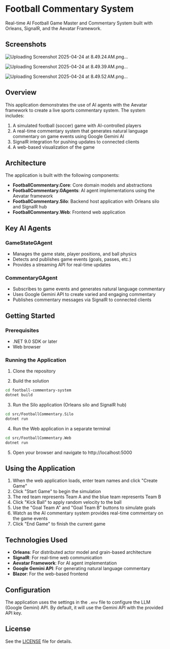 # Football Commentary System

Real-time AI Football Game Master and Commentary System built with Orleans, SignalR, and the Aevatar Framework.

## Screenshots
![Uploading Screenshot 2025-04-24 at 8.49.24 AM.png…]()

![Uploading Screenshot 2025-04-24 at 8.49.39 AM.png…]()

![Uploading Screenshot 2025-04-24 at 8.49.52 AM.png…]()

## Overview

This application demonstrates the use of AI agents with the Aevatar framework to create a live sports commentary system. The system includes:

1. A simulated football (soccer) game with AI-controlled players
2. A real-time commentary system that generates natural language commentary on game events using Google Gemini AI
3. SignalR integration for pushing updates to connected clients
4. A web-based visualization of the game

## Architecture

The application is built with the following components:

- **FootballCommentary.Core**: Core domain models and abstractions
- **FootballCommentary.GAgents**: AI agent implementations using the Aevatar framework
- **FootballCommentary.Silo**: Backend host application with Orleans silo and SignalR hub
- **FootballCommentary.Web**: Frontend web application

## Key AI Agents

### GameStateGAgent
- Manages the game state, player positions, and ball physics
- Detects and publishes game events (goals, passes, etc.)
- Provides a streaming API for real-time updates

### CommentaryGAgent
- Subscribes to game events and generates natural language commentary
- Uses Google Gemini API to create varied and engaging commentary
- Publishes commentary messages via SignalR to connected clients

## Getting Started

### Prerequisites

- .NET 9.0 SDK or later
- Web browser

### Running the Application

1. Clone the repository

2. Build the solution
```bash
cd football-commentary-system
dotnet build
```

3. Run the Silo application (Orleans silo and SignalR hub)
```bash
cd src/FootballCommentary.Silo
dotnet run
```

4. Run the Web application in a separate terminal
```bash
cd src/FootballCommentary.Web
dotnet run
```

5. Open your browser and navigate to http://localhost:5000

## Using the Application

1. When the web application loads, enter team names and click "Create Game"
2. Click "Start Game" to begin the simulation
3. The red team represents Team A and the blue team represents Team B
4. Click "Kick Ball" to apply random velocity to the ball
5. Use the "Goal Team A" and "Goal Team B" buttons to simulate goals
6. Watch as the AI commentary system provides real-time commentary on the game events
7. Click "End Game" to finish the current game

## Technologies Used

- **Orleans**: For distributed actor model and grain-based architecture
- **SignalR**: For real-time web communication
- **Aevatar Framework**: For AI agent implementation
- **Google Gemini API**: For generating natural language commentary
- **Blazor**: For the web-based frontend

## Configuration

The application uses the settings in the `.env` file to configure the LLM (Google Gemini) API. By default, it will use the Gemini API with the provided API key.

## License

See the [LICENSE](LICENSE) file for details. 
